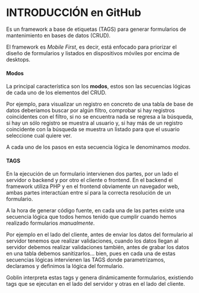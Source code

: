 # INTRODUCCIÓN en GitHub

Es un framework a base de etiquetas (TAGS) para generar formularios de mantenimiento en bases de datos (CRUD).

El framework es _Mobile First_, es decir, está enfocado para priorizar el diseño de formularios y listados en dispositivos móviles por encima de desktops.

#### Modos

La principal característica son los **modos**, estos son las secuencias lógicas de cada uno de los elementos del CRUD.

Por ejemplo, para visualizar un registro en concreto de una tabla de base de datos deberíamos buscar por algún filtro, comprobar si hay registros coincidentes con el filtro, si no se encuentra nada se regresa a la búsqueda, si hay un sólo registro se muestra al usuario y, si hay más de un registro coincidente con la búsqueda se muestra un listado para que el usuario seleccione cual quiere ver.

A cada uno de los pasos en esta secuencia lógica le denominamos _modos_.

#### TAGS

En la ejecución de un formulario intervienen dos partes, por un lado el servidor o backend y por otro el cliente o frontend. En el backend el framework utiliza PHP y en el frontend obviamente un navegador web, ambas partes interactúan entre sí para la correcta resolución de un formulario.

A la hora de generar código fuente, en cada una de las partes existe una secuencia lógica que todos hemos tenido que cumplir cuando hemos realizado formularios _manualmente_.

Por ejemplo en el lado del cliente, antes de enviar los datos del formulario al servidor tenemos que realizar validaciones, cuando los datos llegan al servidor debemos realizar validaciones también, antes de grabar los datos en una tabla debemos sanitizarlos... bien, pues en cada una de estas secuencias lógicas intervienen las TAGS donde parametrizamos, declaramos y definimos la lógica del formulario.

Goblin interpreta estas tags y genera dinámicamente formularios, existiendo tags que se ejecutan en el lado del servidor y otras en el lado del cliente.
